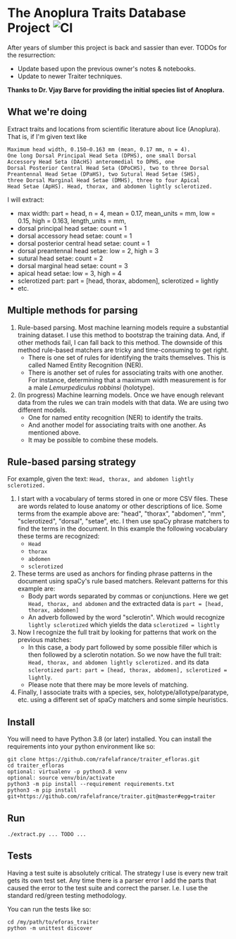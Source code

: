 # The Anoplura Traits Database Project ![CI](https://github.com/rafelafrance/AnopluraTraiter/workflows/CI/badge.svg)

After years of slumber this project is back and sassier than ever. TODOs for the resurrection:

- Update based upon the previous owner's notes & notebooks.
- Update to newer Traiter techniques.

**Thanks to Dr. Vjay Barve for providing the initial species list of Anoplura.**

## What we're doing

Extract traits and locations from scientific literature about lice (Anoplura). That is, if I'm given text like

```
Maximum head width, 0.150–0.163 mm (mean, 0.17 mm, n = 4).
One long Dorsal Principal Head Seta (DPHS), one small Dorsal
Accessory Head Seta (DAcHS) anteromedial to DPHS, one
Dorsal Posterior Central Head Seta (DPoCHS), two to three Dorsal
Preantennal Head Setae (DPaHS), two Sutural Head Setae (SHS),
three Dorsal Marginal Head Setae (DMHS), three to four Apical
Head Setae (ApHS). Head, thorax, and abdomen lightly sclerotized.
```

I will extract:

- max width: part = head, n = 4, mean = 0.17, mean_units = mm, low = 0.15, high = 0.163, length_units = mm,
- dorsal principal head setae: count = 1
- dorsal accessory head setae: count = 1
- dorsal posterior central head setae: count = 1
- dorsal preantennal head setae: low = 2, high = 3
- sutural head setae: count = 2
- dorsal marginal head setae: count = 3
- apical head setae: low = 3, high = 4
- sclerotized part: part = [head, thorax, abdomen], sclerotized = lightly
- etc.

## Multiple methods for parsing

1. Rule-based parsing. Most machine learning models require a substantial training dataset. I use this method to bootstrap the training data. And, if other methods fail, I can fall back to this method. The downside of this method rule-based matchers are tricky and time-consuming to get right.
   - There is one set of rules for identifying the traits themselves. This is called Named Entity Recognition (NER).
   - There is another set of rules for associating traits with one another. For instance, determining that a maximum width measurement is for a male _Lemurpediculus robbinsi_ (holotype).
1. (In progress) Machine learning models. Once we have enough relevant data from the rules we can train models with that data. We are using two different models.
   - One for named entity recognition (NER) to identify the traits.
   - And another model for associating traits with one another. As mentioned above.
   - It may be possible to combine these models.

## Rule-based parsing strategy

For example, given the text: `Head, thorax, and abdomen lightly sclerotized.`

1. I start with a vocabulary of terms stored in one or more CSV files. These are words related to louse anatomy or other descriptions of lice. Some terms from the example above are: "head", "thorax", "abdomen", "mm", "sclerotized", "dorsal", "setae", etc. I then use spaCy phrase matchers to find the terms in the document. In this example the following vocabulary these terms are recognized:
   - `Head`
   - `thorax`
   - `abdomen`
   - `sclerotized`
1. These terms are used as anchors for finding phrase patterns in the document using spaCy's rule based matchers. Relevant patterns for this example are:
   - Body part words separated by commas or conjunctions. Here we get `Head, thorax, and abdomen` and the extracted data is `part = [head, thorax, abdomen]`
   - An adverb followed by the word "sclerotin". Which would recognize `lightly sclerotized` which yields the data `sclerotized = lightly`
1. Now I recognize the full trait by looking for patterns that work on the previous matches:
   - In this case, a body part followed by some possible filler which is then followed by a sclerotin notation. So we now have the full trait: `Head, thorax, and abdomen lightly sclerotized.` and its data `sclerotized part: part = [head, thorax, abdomen], sclerotized = lightly`.
   - Please note that there may be more levels of matching.
1. Finally, I associate traits with a species, sex, holotype/allotype/paratype, etc. using a different set of spaCy matchers and some simple heuristics.

## Install

You will need to have Python 3.8 (or later) installed. You can install the requirements into your python environment like so:

```
git clone https://github.com/rafelafrance/traiter_efloras.git
cd traiter_efloras
optional: virtualenv -p python3.8 venv
optional: source venv/bin/activate
python3 -m pip install --requirement requirements.txt
python3 -m pip install git+https://github.com/rafelafrance/traiter.git@master#egg=traiter
```

## Run

```
./extract.py ... TODO ...
```

## Tests

Having a test suite is absolutely critical. The strategy I use is every new trait gets its own test set. Any time there is a parser error I add the parts that caused the error to the test suite and correct the parser. I.e. I use the standard red/green testing methodology.

You can run the tests like so:

```
cd /my/path/to/eforas_traiter
python -m unittest discover
```
